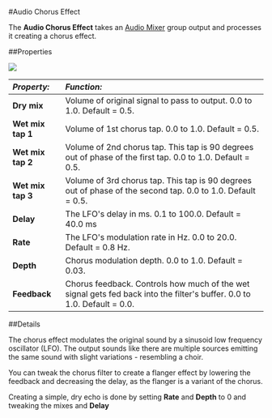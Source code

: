 #Audio Chorus Effect

The __Audio Chorus Effect__ takes an [Audio Mixer](class-AudioMixer) group output and processes it creating a chorus effect. 


##Properties

![](../uploads/Main/AudioChorusEffect.png) 


|**_Property:_** |**_Function:_** |
|:---|:---|
|__Dry mix__ |Volume of original signal to pass to output. 0.0 to 1.0. Default = 0.5.|
|__Wet mix tap 1__ |Volume of 1st chorus tap. 0.0 to 1.0. Default = 0.5.|
|__Wet mix tap 2__ |Volume of 2nd chorus tap. This tap is 90 degrees out of phase of the first tap. 0.0 to 1.0. Default = 0.5.|
|__Wet mix tap 3__ |Volume of 3rd chorus tap. This tap is 90 degrees out of phase of the second tap. 0.0 to 1.0. Default = 0.5.|
|__Delay__ |The LFO's delay in ms. 0.1 to 100.0. Default = 40.0 ms|
|__Rate__ |The LFO's modulation rate in Hz. 0.0 to 20.0. Default = 0.8 Hz.|
|__Depth__ |Chorus modulation depth. 0.0 to 1.0. Default = 0.03.|
|__Feedback__ |Chorus feedback. Controls how much of the wet signal gets fed back into the filter's buffer. 0.0 to 1.0. Default = 0.0.|



##Details

The chorus effect modulates the original sound by a sinusoid low frequency oscillator (LFO). The output sounds like there are multiple sources emitting the same sound with slight variations - resembling a choir.

You can tweak the chorus filter to create a flanger effect by lowering the feedback and decreasing the delay, as the flanger is a variant of the chorus.

Creating a simple, dry echo is done by setting __Rate__ and __Depth__ to 0 and tweaking the mixes and __Delay__
